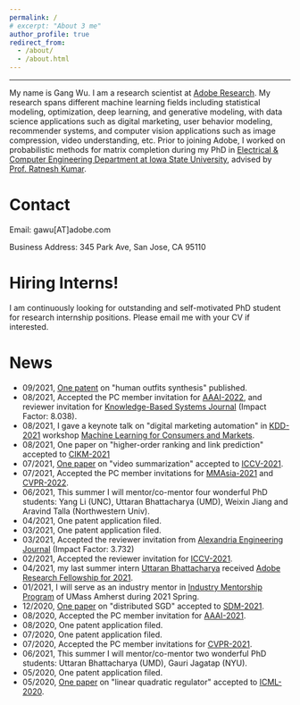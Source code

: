 ```yaml
---
permalink: /
# excerpt: "About 3 me"
author_profile: true
redirect_from: 
  - /about/
  - /about.html
---
```


------
<!-- ====== -->
My name is Gang Wu. I am a research scientist at [Adobe Research](https://research.adobe.com/). My research spans different machine learning fields including statistical modeling, optimization, deep learning, and generative modeling, with data science applications such as digital marketing, user behavior modeling, recommender systems, and computer vision applications such as image compression, video understanding, etc. Prior to joining Adobe, I worked on probabilistic methods for matrix completion during my PhD in [Electrical & Computer Engineering Department at Iowa State University](https://www.ece.iastate.edu), advised by [Prof. Ratnesh Kumar](https://www.ece.iastate.edu/~rkumar/).

Contact
======
Email: gawu[AT]adobe.com

Business Address: 345 Park Ave, San Jose, CA 95110

Hiring Interns!
======
I am continuously looking for outstanding and self-motivated PhD student for research internship positions. Please email me with your CV if interested.


News
======
* 09/2021, [One patent](https://patentimages.storage.googleapis.com/b5/59/d8/64b2d50c2a427b/US20210272341A1.pdf) on "human outfits synthesis" published.
* 08/2021, Accepted the PC member invitation for [AAAI-2022](https://aaai.org/Conferences/AAAI-22/), and reviewer invitation for [Knowledge-Based Systems Journal](https://www.journals.elsevier.com/knowledge-based-systems) (Impact Factor: 8.038).
* 08/2021, I gave a keynote talk on "digital marketing automation" in [KDD-2021](https://www.kdd.org/kdd2021/) workshop [Machine Learning for Consumers and Markets](https://sites.google.com/andrew.cmu.edu/mlcmatkdd2021/home).
* 08/2021, One paper on "higher-order ranking and link prediction" accepted to [CIKM-2021](https://www.cikm2021.org)
* 07/2021, [One paper](http://arxiv.org/abs/2110.01774) on "video summarization" accepted to [ICCV-2021](http://iccv2021.thecvf.com/).
* 07/2021, Accepted the PC member invitations for [MMAsia-2021](https://mmasia2021.uqcloud.net) and [CVPR-2022](https://cvpr2022.thecvf.com).
* 06/2021, This summer I will mentor/co-mentor four wonderful PhD students: Yang Li (UNC), Uttaran Bhattacharya (UMD), Weixin Jiang and Aravind Talla (Northwestern Univ).
* 04/2021, One patent application filed.
* 03/2021, One patent application filed.
* 03/2021, Accepted the reviewer invitation from [Alexandria Engineering Journal](https://www.journals.elsevier.com/alexandria-engineering-journal) (Impact Factor: 3.732)
* 02/2021, Accepted the reviewer invitation for [ICCV-2021](http://iccv2021.thecvf.com/).
* 04/2021, my last summer intern [Uttaran Bhattacharya](https://www.cs.umd.edu/~uttaranb/) received [Adobe Research Fellowship for 2021](https://research.adobe.com/fellowship/previous-fellowship-award-winners/).
* 01/2021, I will serve as an industry mentor in [Industry Mentorship Program](http://ds.cs.umass.edu/industry/industry-mentorship-program) of UMass Amherst during 2021 Spring.
* 12/2020, [One paper](https://epubs.siam.org/doi/pdf/10.1137/1.9781611976700.50) on "distributed SGD" accepted to [SDM-2021](https://www.siam.org/conferences/cm/conference/sdm21).
* 08/2020, Accepted the PC member invitation for [AAAI-2021](https://aaai.org/Conferences/AAAI-21/).
* 08/2020, One patent application filed.
* 07/2020, One patent application filed.
* 07/2020, Accepted the PC member invitations for [CVPR-2021](https://cvpr2021.thecvf.com).
* 06/2021, This summer I will mentor/co-mentor two wonderful PhD students: Uttaran Bhattacharya (UMD), Gauri Jagatap (NYU).
* 05/2020, One patent application filed.
* 05/2020, [One paper](http://proceedings.mlr.press/v119/park20c/park20c.pdf) on "linear quadratic regulator" accepted to [ICML-2020](https://icml.cc/Conferences/2020).




